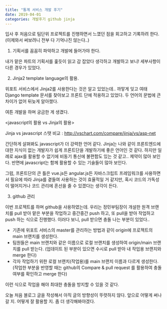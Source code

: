```yaml
---
title: "통계 서비스 개발 후기"
date: 2019-04-01
categories: 개발후기 github jinja
---
```



입사 후 처음으로 팀단위 프로젝트를 진행하면서 느꼈던 점을 회고하고 기록하려 한다.
(이제와서 써보려니 전부 다 기억나진 않는다..)

1. 기획서를 꼼꼼히 파악하고 개발에 들어가야 한다.

내가 맡은 파트의 기획서를 훑듯이 읽고 감 잡았다 생각하고 개발하고 보니! 세부사항이 다른 경우가 있었다.

2. Jinja2 template language의 활용.

위포트 서비스에서 Jinja2를 사용한다는 것은 알고 있었는데.. 까맣게 잊고 여태 Django template 문서를 찾아보고 프론트 단에 적용하고 있었다. 두 언어의 문법에 큰 차이가 없어 뒤늦게 알아챘다.

여튼 개발을 하며 궁금한 게 생겼다.

<javascript의 활용 vs Jinja의 활용>

Jinja vs javascript 스탯 비교 : http://vschart.com/compare/jinja/vs/asp-net

간단하게 살펴봐도 javascript가 더 강력한 언어 같다.
Jinja는 나와 같이 프론트엔드에 대한 지식이 없는 개발자가 쉽게 프론트단을 개발하기에 좋은 언어인 것 같다. 하지만 일례로 ajax를 활용할 수 없기에 비동기 통신에 불편함도 있는 것 같고.. 제약이 많아 보인다. 반면에 javascript는 함께 활용할 수 있는 기술들이 많아 보인다.

그럼, 프론트단의 큰 틀은 vue.js든 angular.js든 자바스크립트 프레임워크를 사용하면서
필요에 따라 Jinja를 곁들여 사용하는 것이 효율적일 거 같지만,
혹시 코드의 가독성이 떨어지거나 코드 관리에 혼선을 줄 수 있겠다는 생각이 든다.
 

3. github 관리

이번 프로젝트를 하며 github을 사용하였는데.
우리는 정민부팀장이 개설한 원격 브랜치를 pull 받아 맡은 부분을 작업하고 중간중간 push 하고, 또 pull을 받아 작업하고 push 하는 식으로 진행했다.
이러다 보니, pull 받으면 충돌 나는 부분이 있었다..

- 기존에 위포트 서비스의 master를 관리하는 방법과 같이 origin에 프로젝트의 main 브랜치를 생성한다.
- 팀원들은 main 브랜치와 같은 이름으로 로컬 브랜치를 생성하여 origin/main 브랜치를 pull 받는다.
  (업데이트 된 부분이 있으면 수시로 pull 받아 내 작업용 브랜치와 merge 한다)
- 각자 작업하기 위한 로컬 브랜치(작업용)를 main 브랜치 이름과 다르게 생성한다.
  (작업한 부분을 반영할 때는 github의 Compare & pull request 를 활용하여 충돌 여부를 확인하고 merge 한다)

이런 식으로 작업을 해야 최대한 충돌을 방지할 수 있을 것 같다.

오늘 처음 블로그 글을 작성해서 아직 글의 방향성이 뚜렷하지 않다.
앞으로 어떻게 써나갈 지. 어떻게 잘 활용할 지. 좀 더 생각해봐야겠다.

